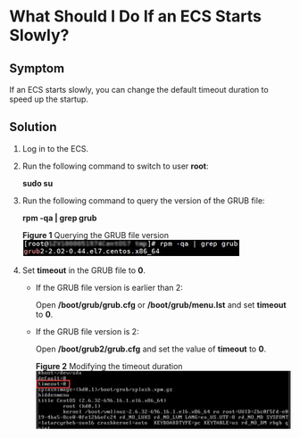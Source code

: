 # What Should I Do If an ECS Starts Slowly?<a name="EN-US_TOPIC_0117142739"></a>

## Symptom<a name="section1972220920140"></a>

If an ECS starts slowly, you can change the default timeout duration to speed up the startup.

## Solution<a name="section418210278148"></a>

1.  Log in to the ECS.
2.  Run the following command to switch to user  **root**:

    **sudo su**

3.  Run the following command to query the version of the GRUB file:

    **rpm -qa | grep grub**

    **Figure  1**  Querying the GRUB file version<a name="fig13368111814580"></a>  
    ![](figures/querying-the-grub-file-version.jpg "querying-the-grub-file-version")

4.  Set  **timeout**  in the GRUB file to  **0**.
    -   If the GRUB file version is earlier than 2:

        Open  **/boot/grub/grub.cfg**  or  **/boot/grub/menu.lst**  and set  **timeout**  to  **0**.

    -   If the GRUB file version is 2:

        Open  **/boot/grub2/grub.cfg**  and set the value of  **timeout**  to  **0**.

        **Figure  2**  Modifying the timeout duration<a name="fig6468173217348"></a>  
        ![](figures/modifying-the-timeout-duration.jpg "modifying-the-timeout-duration")




